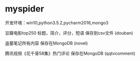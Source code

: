 # myspider
开发环境：win10,python3.5.2,pycharm2016,mongo3

豆瓣电影top250
标题，简介，评分，短语
保存到csv文件
(douban)

盗墓笔记所有内容
保存在MongoDB
(novel)

腾讯视频《花千骨58集》热门评论
保存在MongoDB
(qqtvcomment)

